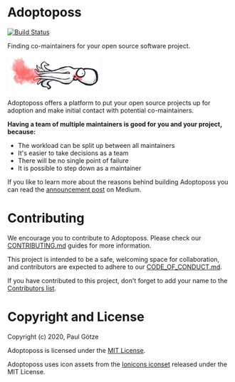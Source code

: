 # Adoptoposs

[![Build Status](https://github.com/adoptoposs/adoptoposs/workflows/Elixir%20CI/badge.svg)](https://github.com/adoptoposs/adoptoposs/workflows/Elixir%20CI/badge.svg)

Finding co-maintainers for your open source software project. 

<img src="https://github.com/adoptoposs/adoptoposs/blob/main/priv/static/images/adoptoposs-logo.png" width="204">

Adoptoposs offers a platform to put your open source
projects up for adoption and make initial contact with
potential co-maintainers.

**Having a team of multiple maintainers is good for you and your project, because:**

* The workload can be split up between all maintainers
* It's easier to take decisions as a team
* There will be no single point of failure
* It is possible to step down as a maintainer

If you like to learn more about the reasons behind
building Adoptoposs you can read the
[announcement post](https://medium.com/p/74c1cd5df5d5?source=friends_link&sk=80b575161642c3ba17d6d4213de8578a) on Medium.

# Contributing

We encourage you to contribute to Adoptoposs. 
Please check our [CONTRIBUTING.md](https://github.com/adoptoposs/adoptoposs/blob/main/CONTRIBUTING.md) guides for more information. 

This project is intended to be a safe, welcoming space for collaboration, and contributors are expected to adhere to our [CODE_OF_CONDUCT.md](https://github.com/adoptoposs/adoptoposs/blob/main/CODE_OF_CONDUCT.md).

If you have contributed to this project, don't forget to add your name to the [Contributors list](CONTRIBUTORS.md).

# Copyright and License

Copyright (c) 2020, Paul Götze

Adoptoposs is licensed under the [MIT License](https://github.com/adoptoposs/adoptoposs/blob/main/LICENSE.md).

Adoptoposs uses icon assets from the [Ionicons iconset](https://ionicons.com/) released under the MIT License.
